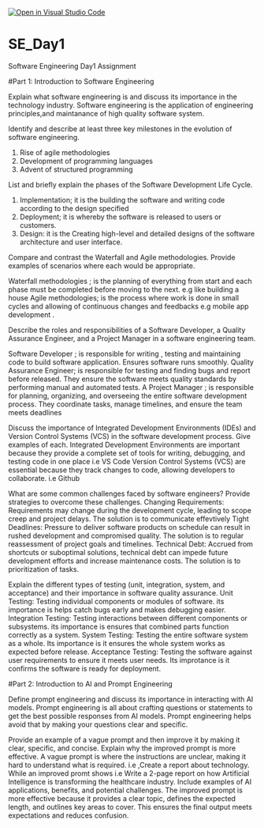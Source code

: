 [![Open in Visual Studio Code](https://classroom.github.com/assets/open-in-vscode-2e0aaae1b6195c2367325f4f02e2d04e9abb55f0b24a779b69b11b9e10269abc.svg)](https://classroom.github.com/online_ide?assignment_repo_id=18483795&assignment_repo_type=AssignmentRepo)
# SE_Day1
Software Engineering Day1 Assignment

#Part 1: Introduction to Software Engineering

Explain what software engineering is and discuss its importance in the technology industry.
Software engineering is the application of engineering principles,and maintanance of high quality software system.

Identify and describe at least three key milestones in the evolution of software engineering.
1. Rise of agile methodologies
2. Development of programming languages
3. Advent of structured programming

List and briefly explain the phases of the Software Development Life Cycle.
1. Implementation; it is the building the software and writing code according to the design specified
2. Deployment; it is whereby the software is released to users or customers.
3. Design: it is the Creating high-level and detailed designs of the software architecture and user interface.
 

Compare and contrast the Waterfall and Agile methodologies. Provide examples of scenarios where each would be appropriate.

Waterfall methodologies ; is the planning of everything from start and each phase must be completed before moving to the next. e.g like building a house 
Agile methodologies; is the process where work is done in small cycles and allowing of continuous changes and feedbacks e.g mobile app development .


Describe the roles and responsibilities of a Software Developer, a Quality Assurance Engineer, and a Project Manager in a software engineering team.

Software Developer ; is responsible for writing , testing and maintaining code to build software application. Ensures software runs smoothly.
Quality Assurance Engineer; is responsible for testing and finding bugs and report before released. They ensure the software meets quality standards by performing manual and automated tests.
A Project Manager ; is responsible for planning, organizing, and overseeing the entire software development process. They coordinate tasks, manage timelines, and ensure the team meets deadlines



Discuss the importance of Integrated Development Environments (IDEs) and Version Control Systems (VCS) in the software development process. Give examples of each.
Integrated Development Environments are important because they provide a complete set of tools for writing, debugging, and testing code in one place i.e VS Code
Version Control Systems (VCS) are essential because they track changes to code, allowing developers to collaborate. i.e Github



What are some common challenges faced by software engineers? Provide strategies to overcome these challenges.
Changing Requirements: Requirements may change during the development cycle, leading to scope creep and project delays. The solution is to communicate effevtively
 Tight Deadlines: Pressure to deliver software products on schedule can result in rushed development and compromised quality. The solution is to  regular reassessment of project goals and timelines.
 Technical Debt: Accrued from shortcuts or suboptimal solutions, technical debt can impede future development efforts and increase maintenance costs. The solution is to prioritization of tasks.


Explain the different types of testing (unit, integration, system, and acceptance) and their importance in software quality assurance.
 Unit Testing: Testing individual components or modules of software. its importance is helps catch bugs early and makes debugging easier.
 Integration Testing: Testing interactions between different components or subsystems. its importance is ensures that combined parts function correctly as a system.
 System Testing: Testing the entire software system as a whole. Its importance is it ensures the whole system works as expected before release.
 Acceptance Testing: Testing the software against user requirements to ensure it meets user needs. Its improtance is it confirms the software is ready for deployment.

#Part 2: Introduction to AI and Prompt Engineering


Define prompt engineering and discuss its importance in interacting with AI models.
Prompt engineering is all about crafting questions or statements to get the best possible responses from AI models. Prompt engineering helps avoid that by making your questions clear and specific.


Provide an example of a vague prompt and then improve it by making it clear, specific, and concise. Explain why the improved prompt is more effective.
A vague prompt is where the instructions are unclear, making it hard to understand what is required. i.e ,Create a report about technology.
While an improved promt shows i.e Write a 2-page report on how Artificial Intelligence is transforming the healthcare industry. Include examples of AI applications, benefits, and potential challenges.
The improved prompt is more effective because it provides a clear topic, defines the expected length, and outlines key areas to cover. This ensures the final output meets expectations and reduces confusion.
